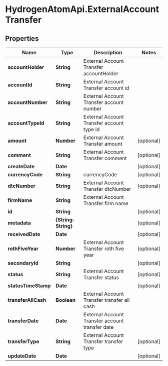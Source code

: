 # HydrogenAtomApi.ExternalAccountTransfer

## Properties
Name | Type | Description | Notes
------------ | ------------- | ------------- | -------------
**accountHolder** | **String** | External Account Transfer accountHolder | 
**accountId** | **String** | External Account Transfer account id | 
**accountNumber** | **String** | External Account Transfer account number | 
**accountTypeId** | **String** | External Account Transfer account type id | 
**amount** | **Number** | External Account Transfer amount | [optional] 
**comment** | **String** | External Account Transfer comment | [optional] 
**createDate** | **Date** |  | [optional] 
**currencyCode** | **String** | currencyCode | [optional] 
**dtcNumber** | **String** | External Account Transfer dtcNumber | [optional] 
**firmName** | **String** | External Account Transfer firm name | 
**id** | **String** |  | [optional] 
**metadata** | **{String: String}** |  | [optional] 
**receivedDate** | **Date** |  | [optional] 
**rothFiveYear** | **Number** | External Account Transfer roth five year | [optional] 
**secondaryId** | **String** |  | [optional] 
**status** | **String** | External Account Transfer status | [optional] 
**statusTimeStamp** | **Date** |  | [optional] 
**transferAllCash** | **Boolean** | External Account Transfer transfer all cash | 
**transferDate** | **Date** | External Account Transfer account transfer date | 
**transferType** | **String** | External Account Transfer transfer type | [optional] 
**updateDate** | **Date** |  | [optional] 


